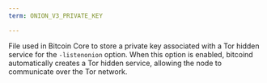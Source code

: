 ```yaml
---
term: ONION_V3_PRIVATE_KEY

---
```

File used in Bitcoin Core to store a private key associated with a Tor hidden service for the `-listenonion` option. When this option is enabled, bitcoind automatically creates a Tor hidden service, allowing the node to communicate over the Tor network.